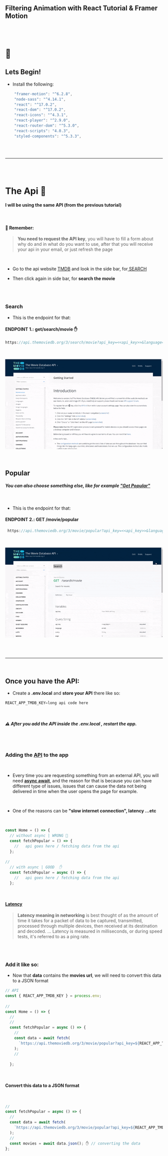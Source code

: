 ## Filtering Animation with React Tutorial & Framer Motion

<br>
<br>

# 🌈

## Lets Begin!

- Install the following:

```javascript
    "framer-motion": "^6.2.8",
    "node-sass": "^4.14.1",
    "react": "^17.0.2",
    "react-dom": "^17.0.2",
    "react-icons": "^4.3.1",
    "react-player": "^2.9.0",
    "react-router-dom": "^5.3.0",
    "react-scripts": "4.0.3",
    "styled-components": "^5.3.3",
```

<br>
<br>

---

<br>
<br>

# The Api 🥭

#### I will be using the same API (from the previous tutorial)

<br>

#### 🔴 Remember:

> **You need to request the API key**, you will have to fill a form about why do and in what do you want to use, after that you will receive your api in your email, or just refresh the page

<br>

- Go to the api website [TMDB](https://developers.themoviedb.org/3/getting-started/introduction) and look in the side bar, for[ SEARCH ](https://developers.themoviedb.org/3/search/search-companies)

- Then click again in side bar, for **search the movie**

<br>

<br>

### Search

- This is the endpoint for that:

#### ENDPOINT 1.: get/search/movie ✋

```javascript
https://api.themoviedb.org/3/search/movie?api_key=<<api_key>>&language=en-US&page=1&include_adult=false
```

<br>

[<img src="./src/img/enpoint-api.gif"/>](https://developers.themoviedb.org/3/search/search-movies)

<br>

## Popular

##### You can also choose something else, like for example ["Get Popular"](https://developers.themoviedb.org/3/movies/get-popular-movies)

<br>

- This is the endpoint for that:

#### ENDPOINT 2.: GET /movie/popular

```javascript
 https://api.themoviedb.org/3/movie/popular?api_key=<<api_key>>&language=en-US&page=1
```

<br>

[<img src="./src/img/options-endpint-get-populargif"/>](https://developers.themoviedb.org/3/search/search-movies)

<br>

<br>

---

<br>

## Once you have the API:

- Create a **.env.local** and **store your API** there like so:

```javascript
REACT_APP_TMDB_KEY=long api code here
```

<br>

##### ⚠️ After you add the API inside the .env.local , restart the app.

<br>
<br>

### Adding the <u>API</u> to the app

<br>

- Every time you are requesting something from an external API, you will need <u>**async await**</u>, and the reason for that is because you can have different type of issues, issues that can cause the data not being delivered in time when the user opens the page for example.

<br>

- One of the reasons can be **"slow internet connection", latency ...etc**

<br>

```javascript
const Home = () => {
  // without async | WRONG 🔴
  const fetchPopular = () => {
    //   api goes here / fetching data from the api
  };

//
  // with async | GOOD  ✋
  const fetchPopular = async () => {
    //   api goes here / fetching data from the api
  };
```

<br>

#### [Latency ](<https://en.wikipedia.org/wiki/Latency_(engineering)>)

> **Latency meaning in networking** is best thought of as the amount of time it takes for a packet of data to be captured, transmitted, processed through multiple devices, then received at its destination and decoded. ... Latency is measured in milliseconds, or during speed tests, it's referred to as a ping rate.

<br>
<br>

### Add it like so:

- Now that **data** contains the **movies url**, we will need to convert this data to a JSON format

```javascript
// API
const { REACT_APP_TMDB_KEY } = process.env;

//
const Home = () => {
  //
  //
  const fetchPopular = async () => {
    //
    const data = await fetch(
      `https://api.themoviedb.org/3/movie/popular?api_key=${REACT_APP_TMDB_KEY}&language=en-US&page=1&include_adult=false`
    );
    //

  };
```

<br>
 
#### Convert this data to a JSON format

<br>

```javascript
//
const fetchPopular = async () => {
  //
  const data = await fetch(
    `https://api.themoviedb.org/3/movie/popular?api_key=${REACT_APP_TMDB_KEY}&language=en-US&page=1&include_adult=false`
  );
  //
  const movies = await data.json(); ✋ // converting the data
};
```
